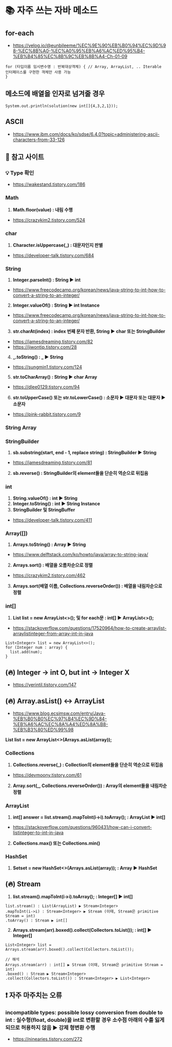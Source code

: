 # 📚 자주 쓰는 자바 메소드

## for-each
- https://velog.io/@eunbileeme/%EC%9E%90%EB%B0%94%EC%9D%98-%EC%8B%A0-%EC%A0%95%EB%A6%AC%ED%95%B4-%EB%B4%85%EC%8B%9C%EB%8B%A4-Ch-01-09
```
for (타입이름 임시변수명 : 반복대상객체) { // Array, ArrayList, .. Iterable 인터페이스를 구현한 객체만 사용 가능
}
```

## 메소드에 배열을 인자로 넘겨줄 경우
```
System.out.println(solution(new int[]{4,3,2,1}));
```

## ASCII
- https://www.ibm.com/docs/ko/sdse/6.4.0?topic=administering-ascii-characters-from-33-126

## 📌 참고 사이트

### 💡 Type 확인
- https://wakestand.tistory.com/186

### Math
1) **Math.floor(value) : 내림 수행**
- https://crazykim2.tistory.com/524

### char
1) **Character.isUppercase(_) : 대문자인지 판별**
- https://developer-talk.tistory.com/684

### String
1) **Integer.parseInt() : String ▶ int**
- https://www.freecodecamp.org/korean/news/java-string-to-int-how-to-convert-a-string-to-an-integer/
2) **Integer.valueOf() : String ▶ int Instance**
- https://www.freecodecamp.org/korean/news/java-string-to-int-how-to-convert-a-string-to-an-integer/
3) **str.charAt(index) : index 번째 문자 반환, String ▶ char 또는 StringBuilder**
- https://jamesdreaming.tistory.com/82
- https://jiwontip.tistory.com/28
4) **_.toString() : _ ▶ String**
- https://sungmin1.tistory.com/124
5) **str.toCharArray() : String ▶ char Array**
- https://dlee0129.tistory.com/94
6) **str.toUpperCase() 또는 str.toLowerCase() : 소문자 ▶ 대문자 또는 대문자 ▶ 소문자**
- https://pink-rabbit.tistory.com/9

### String Array

### StringBuilder
1) **sb.substring(start, end - 1, replace string) : StringBuilder ▶ String**
- https://jamesdreaming.tistory.com/81
2) **sb.reverse() : StringBuilder의 element들을 단순히 역순으로 뒤집음**

### int
1) **String.valueOf() : int ▶ String**
2) **Integer.toString() : int ▶ String Instance**
3) **StringBuilder 및 StringBuffer**
- https://developer-talk.tistory.com/411

### Array([])
1) **Arrays.toString() : Array ▶ String**
- https://www.delftstack.com/ko/howto/java/array-to-string-java/
2) **Arrays.sort() : 배열을 오름차순으로 정렬**
- https://crazykim2.tistory.com/462
3) **Arrays.sort(배열 이름, Collections.reverseOrder()) : 배열을 내림차순으로 정렬**

### int[]
1) **List<Integer> list = new ArrayList<>(); 및 for each문 : int[] ▶ ArrayList<>();**
- https://stackoverflow.com/questions/17520964/how-to-create-arraylist-arraylistinteger-from-array-int-in-java
```
List<Integer> list = new ArrayList<>();
for (Integer num : array) {
  list.add(num);
}
```

## (🔥) Integer -> int O, but int -> Integer X
- https://yerintil.tistory.com/147

## (🔥) Array.asList() <-> ArrayList
- https://www.blog.ecsimsw.com/entry/Java-%EB%B0%B0%EC%97%B4%EC%9D%84-%EB%A6%AC%EC%8A%A4%ED%8A%B8-%EB%B3%80%ED%99%98

**List<Integer> list = new ArrayList<>(Arrays.asList(array));**

### Collections
1) **Collections.reverse(_) : Collection의 element들을 단순히 역순으로 뒤집음**
- https://devmoony.tistory.com/61
2) **Array.sort(_, Collections.reverseOrder()) : Array의 element들을 내림차순 정렬**

### ArrayList
1) **int[] answer = list.stream().mapToInt(i->i).toArray(); : ArrayList ▶ int[]**
- https://stackoverflow.com/questions/960431/how-can-i-convert-listinteger-to-int-in-java
2) **Collections.max() 또는 Collections.min()**

### HashSet
1) **Set<T>set = new HashSet<>(Arrays.asList(array)); : Array ▶ HashSet**

## (🔥) Stream
1) **list.stream().mapToInt(i->i).toArray(); : Integer[] ▶ int[]**
```
list.stream() : List(ArrayList) ▶ Stream<Integer>
.mapToInt(i->i) : Stream<Integer> ▶ Stream (이때, Stream은 primitive Stream = int)
.toArray() : Stream ▶ int[]
```
2) **Arrays.stream(arr).boxed().collect(Collectors.toList()); : int[] ▶ Integer[]**
```
List<Integer> list = Arrays.stream(arr).boxed().collect(Collectors.toList());

// 해석
Arrays.stream(arr) : int[] ▶ Stream (이때, Stream은 primitive Stream = int)
.boxed() : Stream ▶ Stream<Integer>
.collect(Collectors.toList()) : Stream<Integer> ▶ List<Integer>
```

## ❗ 자주 마주치는 오류

### incompatible types: possible lossy conversion from double to int : 실수형(float, double)을 int로 변환할 경우 소수점 아래의 수를 잃게 되므로 허용하지 않음 ▶ 강제 형변환 수행
- https://ninearies.tistory.com/272
